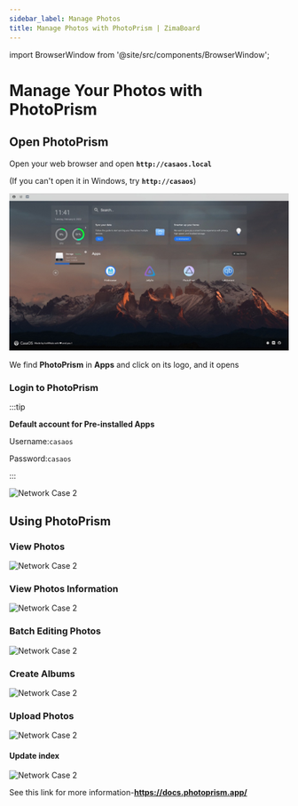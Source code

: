 ```yaml
---
sidebar_label: Manage Photos
title: Manage Photos with PhotoPrism | ZimaBoard
---
```


import BrowserWindow from '@site/src/components/BrowserWindow';

# Manage Your Photos with PhotoPrism

## Open PhotoPrism

Open your web browser and open **`http://casaos.local`**

(If you can't open it in Windows, try **`http://casaos`**)

<BrowserWindow url="http://casaos.local">

![CasaOS Main](./images/casaos-main.jpg)

</BrowserWindow>

We find **PhotoPrism** in **Apps** and click on its logo, and it opens

### Login to PhotoPrism ###

:::tip

**Default account for Pre-installed Apps**

Username:`casaos`

Password:`casaos`

:::

<p><img
  src={require('./images/photo-photoprism-login-page.png').default}
  alt="Network Case 2"
  style={{
    maxWidth: '80%',
    display: 'block',
    margin: 'auto'
    }}
/></p>

## Using PhotoPrism

### View Photos

<p><img
  src={require('./images/photo-view-photos.png').default}
  alt="Network Case 2"
  style={{
    maxWidth: '80%',
    display: 'block',
    margin: 'auto'
    }}
/></p>

### View Photos Information

<p><img
  src={require('./images/photo-view-photo-information.png').default}
  alt="Network Case 2"
  style={{
    maxWidth: '80%',
    display: 'block',
    margin: 'auto'
    }}
/></p>

### Batch Editing Photos

<p><img
  src={require('./images/photo-editing-photo.png').default}
  alt="Network Case 2"
  style={{
    maxWidth: '80%',
    display: 'block',
    margin: 'auto'
    }}
/></p>

### Create Albums

<p><img
  src={require('./images/photo-create-albums2.png').default}
  alt="Network Case 2"
  style={{
    maxWidth: '80%',
    display: 'block',
    margin: 'auto'
    }}
/></p>

### Upload Photos 

<p><img
  src={require('./images/photo-upload2.jpg').default}
  alt="Network Case 2"
  style={{
    maxWidth: '80%',
    display: 'block',
    margin: 'auto'
    }}
/></p>

#### Update index

<p><img
  src={require('./images/photo-upload-photos.png').default}
  alt="Network Case 2"
  style={{
    maxWidth: '80%',
    display: 'block',
    margin: 'auto'
    }}
/></p>



See this link for more information-**https://docs.photoprism.app/**